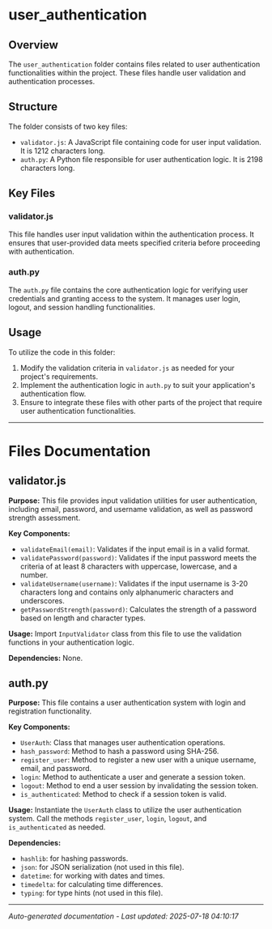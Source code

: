 # user_authentication

## Overview
The `user_authentication` folder contains files related to user authentication functionalities within the project. These files handle user validation and authentication processes.

## Structure
The folder consists of two key files:
- `validator.js`: A JavaScript file containing code for user input validation. It is 1212 characters long.
- `auth.py`: A Python file responsible for user authentication logic. It is 2198 characters long.

## Key Files
### validator.js
This file handles user input validation within the authentication process. It ensures that user-provided data meets specified criteria before proceeding with authentication.

### auth.py
The `auth.py` file contains the core authentication logic for verifying user credentials and granting access to the system. It manages user login, logout, and session handling functionalities.

## Usage
To utilize the code in this folder:
1. Modify the validation criteria in `validator.js` as needed for your project's requirements.
2. Implement the authentication logic in `auth.py` to suit your application's authentication flow.
3. Ensure to integrate these files with other parts of the project that require user authentication functionalities.

---

# Files Documentation

## validator.js

**Purpose:** This file provides input validation utilities for user authentication, including email, password, and username validation, as well as password strength assessment.

**Key Components:**
- `validateEmail(email)`: Validates if the input email is in a valid format.
- `validatePassword(password)`: Validates if the input password meets the criteria of at least 8 characters with uppercase, lowercase, and a number.
- `validateUsername(username)`: Validates if the input username is 3-20 characters long and contains only alphanumeric characters and underscores.
- `getPasswordStrength(password)`: Calculates the strength of a password based on length and character types.

**Usage:** Import `InputValidator` class from this file to use the validation functions in your authentication logic.

**Dependencies:** None.

## auth.py

**Purpose:** This file contains a user authentication system with login and registration functionality.

**Key Components:**
- `UserAuth`: Class that manages user authentication operations.
- `hash_password`: Method to hash a password using SHA-256.
- `register_user`: Method to register a new user with a unique username, email, and password.
- `login`: Method to authenticate a user and generate a session token.
- `logout`: Method to end a user session by invalidating the session token.
- `is_authenticated`: Method to check if a session token is valid.

**Usage:** Instantiate the `UserAuth` class to utilize the user authentication system. Call the methods `register_user`, `login`, `logout`, and `is_authenticated` as needed.

**Dependencies:** 
- `hashlib`: for hashing passwords.
- `json`: for JSON serialization (not used in this file).
- `datetime`: for working with dates and times.
- `timedelta`: for calculating time differences.
- `typing`: for type hints (not used in this file).

---
*Auto-generated documentation - Last updated: 2025-07-18 04:10:17*
